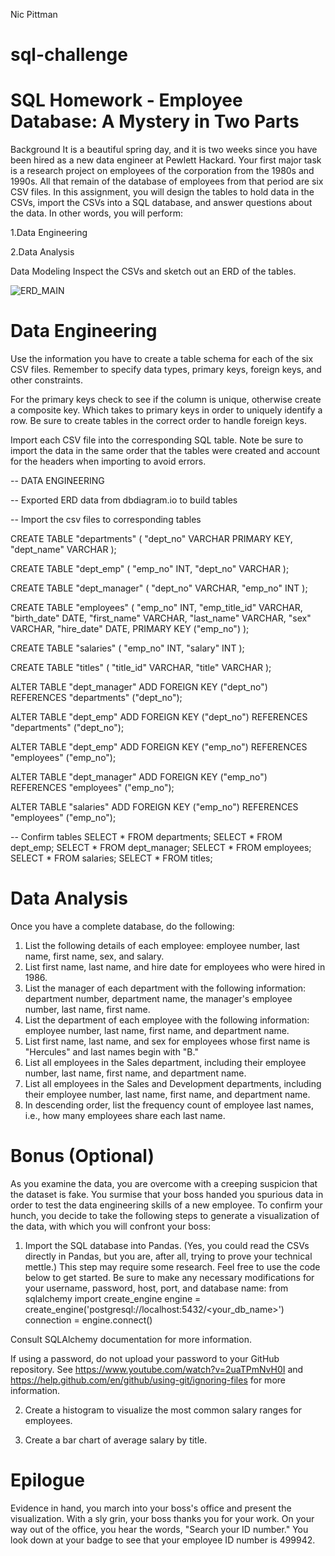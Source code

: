 Nic Pittman
# sql-challenge
# SQL Homework - Employee Database: A Mystery in Two Parts

Background
It is a beautiful spring day, and it is two weeks since you have been hired as a new data engineer at Pewlett Hackard. Your first major task is a research project on employees of the corporation from the 1980s and 1990s. All that remain of the database of employees from that period are six CSV files.
In this assignment, you will design the tables to hold data in the CSVs, import the CSVs into a SQL database, and answer questions about the data. In other words, you will perform:


1.Data Engineering


2.Data Analysis


Data Modeling
Inspect the CSVs and sketch out an ERD of the tables.

![ERD_MAIN](https://user-images.githubusercontent.com/69124282/95643741-0e2ebb00-0a7f-11eb-8a8d-64fd032fc6a8.jpg)

# Data Engineering

Use the information you have to create a table schema for each of the six CSV files. Remember to specify data types, primary keys, foreign keys, and other constraints.

For the primary keys check to see if the column is unique, otherwise create a composite key. Which takes to primary keys in order to uniquely identify a row.
Be sure to create tables in the correct order to handle foreign keys.

Import each CSV file into the corresponding SQL table. Note be sure to import the data in the same order that the tables were created and account for the headers when importing to avoid errors.

-- DATA ENGINEERING

-- Exported ERD data from dbdiagram.io to build tables

-- Import the csv files to corresponding tables

CREATE TABLE "departments" (
  "dept_no" VARCHAR PRIMARY KEY,
  "dept_name" VARCHAR
);

CREATE TABLE "dept_emp" (
  "emp_no" INT,
  "dept_no" VARCHAR
);

CREATE TABLE "dept_manager" (
  "dept_no" VARCHAR,
  "emp_no" INT
);

CREATE TABLE "employees" (
  "emp_no" INT,
  "emp_title_id" VARCHAR,
  "birth_date" DATE,
  "first_name" VARCHAR,
  "last_name" VARCHAR,
  "sex" VARCHAR,
  "hire_date" DATE,
  PRIMARY KEY ("emp_no")
);

CREATE TABLE "salaries" (
  "emp_no" INT,
  "salary" INT
);

CREATE TABLE "titles" (
  "title_id" VARCHAR,
  "title" VARCHAR
);

ALTER TABLE "dept_manager" ADD FOREIGN KEY ("dept_no") REFERENCES "departments" ("dept_no");

ALTER TABLE "dept_emp" ADD FOREIGN KEY ("dept_no") REFERENCES "departments" ("dept_no");

ALTER TABLE "dept_emp" ADD FOREIGN KEY ("emp_no") REFERENCES "employees" ("emp_no");

ALTER TABLE "dept_manager" ADD FOREIGN KEY ("emp_no") REFERENCES "employees" ("emp_no");

ALTER TABLE "salaries" ADD FOREIGN KEY ("emp_no") REFERENCES "employees" ("emp_no");


-- Confirm tables
SELECT * FROM departments;
SELECT * FROM dept_emp;
SELECT * FROM dept_manager;
SELECT * FROM employees;
SELECT * FROM salaries;
SELECT * FROM titles;



# Data Analysis
Once you have a complete database, do the following:

1. List the following details of each employee: employee number, last name, first name, sex, and salary.
2. List first name, last name, and hire date for employees who were hired in 1986.
3. List the manager of each department with the following information: department number, department name, the manager's employee number, last name, first name.
4. List the department of each employee with the following information: employee number, last name, first name, and department name.
5. List first name, last name, and sex for employees whose first name is "Hercules" and last names begin with "B."
6. List all employees in the Sales department, including their employee number, last name, first name, and department name.
7. List all employees in the Sales and Development departments, including their employee number, last name, first name, and department name.
8. In descending order, list the frequency count of employee last names, i.e., how many employees share each last name.


# Bonus (Optional)
As you examine the data, you are overcome with a creeping suspicion that the dataset is fake. You surmise that your boss handed you spurious data in order to test the data engineering skills of a new employee. To confirm your hunch, you decide to take the following steps to generate a visualization of the data, with which you will confront your boss:


1. Import the SQL database into Pandas. (Yes, you could read the CSVs directly in Pandas, but you are, after all, trying to prove your technical mettle.) This step may require some research. Feel free to use the code below to get started. Be sure to make any necessary modifications for your username, password, host, port, and database name:
from sqlalchemy import create_engine
engine = create_engine('postgresql://localhost:5432/<your_db_name>')
connection = engine.connect()

Consult SQLAlchemy documentation for more information.

If using a password, do not upload your password to your GitHub repository. See https://www.youtube.com/watch?v=2uaTPmNvH0I and https://help.github.com/en/github/using-git/ignoring-files for more information.

2. Create a histogram to visualize the most common salary ranges for employees.

3. Create a bar chart of average salary by title.



# Epilogue
Evidence in hand, you march into your boss's office and present the visualization. With a sly grin, your boss thanks you for your work. On your way out of the office, you hear the words, "Search your ID number." You look down at your badge to see that your employee ID number is 499942.
